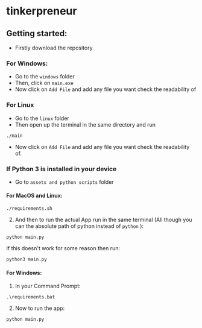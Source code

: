 # tinkerpreneur

## Getting started:
- Firstly download the repository

### For Windows:
- Go to the `windows` folder
- Then, click on `main.exe`
- Now click on `Add File` and add any file you want check the readability of

### For Linux
- Go to the `linux` folder
- Then open up the terminal in the same directory and run
```
./main
```
- Now click on `Add File` and add any file you want check the readability of.

### If Python 3 is installed in your device
- Go to `assets and python scripts` folder
#### For MacOS and Linux:
```
./requirements.sh
```
2) And then to run the actual App run in the same terminal (All though you can the absolute path of python instead of `python` ):
```
python main.py
```
If this doesn't work for some reason then run:
```
python3 main.py
```
#### For Windows:
1) In your Command Prompt:
```
.\requirements.bat
```
2) Now to run the app:
```
python main.py
```
